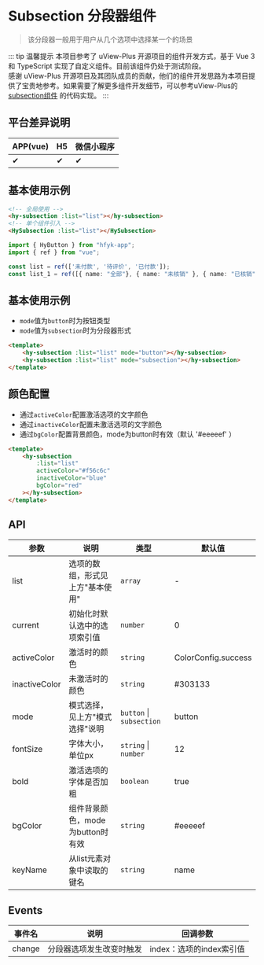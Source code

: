 # Subsection 分段器组件
> 该分段器一般用于用户从几个选项中选择某一个的场景

::: tip 温馨提示
本项目参考了 uView-Plus 开源项目的组件开发方式，基于 Vue 3 和 TypeScript 实现了自定义组件。目前该组件仍处于测试阶段。<br>
感谢 uView-Plus 开源项目及其团队成员的贡献，他们的组件开发思路为本项目提供了宝贵地参考。如果需要了解更多组件开发细节，可以参考uView-Plus的 [subsection组件](https://uiadmin.net/uview-plus/components/subsection.html) 的代码实现。
:::

## 平台差异说明

| APP(vue) | H5 | 微信小程序 |
|----------|----|-------|
| ✔        | ✔  | ✔     |

## 基本使用示例

```html
<!-- 全局使用 -->
<hy-subsection :list="list"></hy-subsection>
<!-- 单个组件引入 -->
<HySubsection :list="list"></HySubsection>
```
```ts
import { HyButton } from "hfyk-app";
import { ref } from "vue";

const list = ref(['未付款', '待评价', '已付款']);
const list_1 = ref([{ name: "全部"}, { name: "未核销" }, { name: "已核销" }]);
```

## 基本使用示例
- `mode`值为`button`时为按钮类型
- `mode`值为`subsection`时为分段器形式
```html
<template>
    <hy-subsection :list="list" mode="button"></hy-subsection>
    <hy-subsection :list="list" mode="subsection"></hy-subsection>
</template>
```

## 颜色配置
- 通过`activeColor`配置激活选项的文字颜色
- 通过`inactiveColor`配置未激活选项的文字颜色
- 通过`bgColor`配置背景颜色，mode为button时有效（默认 '#eeeeef' ）
```html
<template>
    <hy-subsection
        :list="list"
        activeColor="#f56c6c"
        inactiveColor="blue"
        bgColor="red"
    ></hy-subsection>
</template>
```

## API

| 参数            | 说明                    | 类型                       | 默认值                 |
|---------------|-----------------------|--------------------------|---------------------|
| list          | 选项的数组，形式见上方"基本使用"     | `array`                  | -                   |
| current       | 初始化时默认选中的选项索引值        | `number`                 | 0                   |
| activeColor   | 激活时的颜色                | `string`                 | ColorConfig.success |
| inactiveColor | 未激活时的颜色               | `string`                 | #303133             |
| mode          | 模式选择，见上方"模式选择"说明      | `button` \| `subsection` | button              |
| fontSize      | 字体大小，单位px             | `string` \| `number`     | 12                  |
| bold          | 激活选项的字体是否加粗           | `boolean`                | true                |
| bgColor       | 组件背景颜色，mode为button时有效 | `string`                 | #eeeeef             |
| keyName       | 从list元素对象中读取的键名       | `string`                 | name                |

## Events

| 事件名    | 说明           | 回调参数              |
|--------|--------------|-------------------|
| change | 分段器选项发生改变时触发 | index：选项的index索引值 |